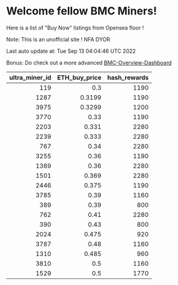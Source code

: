 # Welcome fellow BMC Miners!
Here is a list of "Buy Now" listings from Opensea floor !

Note: This is an unofficial site ! NFA DYOR

Last auto update at: Tue Sep 13 04:04:46 UTC 2022

Bonus: Do check out a more advanced [BMC-Overview-Dashboard](https://dune.com/defifunk/BMC-Overview-Dashboard)


|   ultra_miner_id |   ETH_buy_price |   hash_rewards |
|-----------------:|----------------:|---------------:|
|              119 |          0.3    |           1190 |
|             1287 |          0.3199 |           1190 |
|             3975 |          0.3299 |           1200 |
|             3770 |          0.33   |           1190 |
|             2203 |          0.331  |           2280 |
|             2239 |          0.333  |           2280 |
|              767 |          0.34   |           2280 |
|             3255 |          0.36   |           1190 |
|             1369 |          0.36   |           2280 |
|             1501 |          0.369  |           2280 |
|             2446 |          0.375  |           1190 |
|             3785 |          0.39   |           1160 |
|              389 |          0.39   |            800 |
|              762 |          0.41   |           2280 |
|              390 |          0.43   |            800 |
|             2024 |          0.475  |            920 |
|             3787 |          0.48   |           1160 |
|             1310 |          0.485  |            960 |
|             3810 |          0.5    |           1160 |
|             1529 |          0.5    |           1770 |